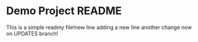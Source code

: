 # Demo Project README

This is a simple readmy file!new line
adding a new line
another change now on UPDATES branch!
